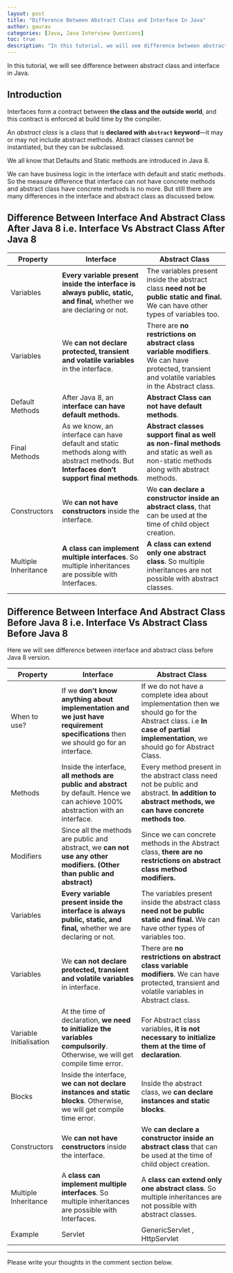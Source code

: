 ```yaml
---
layout: post  
title: "Difference Between Abstract Class and Interface In Java"  
author: gaurav  
categories: [Java, Java Interview Questions]  
toc: true
description: "In this tutorial, we will see difference between abstract class and interface in Java."
---
```


In this tutorial, we will see difference between abstract class and interface in Java.

## Introduction

Interfaces form a contract between **the class and the outside world**, and this contract is enforced at build time by the compiler.

An *abstract class* is a class that is **declared with `abstract` keyword**—it may or may not include abstract methods. Abstract classes cannot be instantiated, but they can be subclassed.

We all know that Defaults and Static methods are introduced in Java 8.

We can have business logic in the interface with default and static methods. So the measure difference that interface can not have concrete methods and abstract class have concrete methods is no more. But still there are many differences in the interface and abstract class as discussed below.

## Difference Between Interface And Abstract Class After Java 8 i.e. Interface Vs  Abstract Class After Java 8

| Property             | Interface                                                    | Abstract Class                                               |
| -------------------- | ------------------------------------------------------------ | ------------------------------------------------------------ |
| Variables            | **Every variable present inside the interface is always public, static, and final,** whether we are declaring or not. | The variables present inside the abstract class **need not be public static and final.** We can have other types of variables too. |
| Variables            | We **can not declare protected, transient and volatile variables** in the interface. | There are **no restrictions on abstract class variable modifiers**. We can have protected, transient and volatile variables in the Abstract class. |
| Default Methods      | After Java 8, an i**nterface can have default methods.**     | **Abstract Class can not have default methods**.             |
| Final Methods        | As we know, an interface can have default and static methods along with abstract methods. But **Interfaces don’t support final methods**. | **Abstract classes support final as well as non-final methods** and static as well as non-static methods along with abstract methods. |
| Constructors         | We **can not have constructors** inside the interface.       | We **can declare a constructor inside an abstract class**, that can be used at the time of child object creation. |
| Multiple Inheritance | **A class can implement multiple interfaces**. So multiple inheritances are possible with Interfaces. | **A class can extend only one abstract class**. So multiple inheritances are not possible with abstract classes. |

## Difference Between Interface And Abstract Class Before Java 8 i.e. Interface Vs  Abstract Class Before Java 8

Here we will see difference between interface and abstract class before Java 8 version.

| Property                | Interface                                                    | Abstract Class                                               |
| ----------------------- | ------------------------------------------------------------ | ------------------------------------------------------------ |
| When to use?            | If we **don't know anything about implementation and we just have requirement specifications** then we should go for an interface. | If we do not have a complete idea about implementation then we should go for the Abstract class. i.e **In case of partial implementation**, we should go for Abstract Class. |
| Methods                 | Inside the interface, **all methods are public and abstract** by default. Hence we can achieve 100% abstraction with an interface. | Every method present in the abstract class need not be public and abstract. **In addition to abstract methods, we can have concrete methods too**. |
| Modifiers               | Since all the methods are public and abstract, we **can not use any other modifiers. (Other than public and abstract)** | Since we can concrete methods in the Abstract class, **there are no restrictions on abstract class method modifiers.** |
| Variables               | **Every variable present inside the interface is always public, static, and final,** whether we are declaring or not. | The variables present inside the abstract class **need not be public static and final.** We can have other types of variables too. |
| Variables               | We **can not declare protected, transient and volatile variables** in interface. | There are **no restrictions on abstract class variable modifiers**. We can have protected, transient and volatile variables in Abstract class. |
| Variable Initialisation | At the time of declaration, **we need to initialize the variables compulsorily**. Otherwise, we will get compile time error. | For Abstract class variables, **it is not necessary to initialize them at the time of declaration**. |
| Blocks                  | Inside the interface, **we can not declare instances and static blocks**. Otherwise, we will get compile time error. | Inside the abstract class, we **can declare instances and static blocks**. |
| Constructors            | We **can not have constructors** inside the interface.       | We **can declare a constructor inside an abstract class** that can be used at the time of child object creation. |
| Multiple Inheritance    | A **class can implement multiple interfaces**. So multiple inheritances are possible with Interfaces. | A **class can extend only one abstract class**. So multiple inheritances are not possible with abstract classes. |
| Example                 | Servlet                                                      | GenericServlet , HttpServlet                                 |

---

Please write your thoughts in the comment section below.
